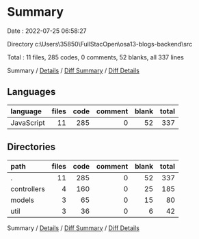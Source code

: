 # Summary

Date : 2022-07-25 06:58:27

Directory c:\\Users\\35850\\FullStacOpen\\osa13-blogs-backend\\src

Total : 11 files,  285 codes, 0 comments, 52 blanks, all 337 lines

Summary / [Details](details.md) / [Diff Summary](diff.md) / [Diff Details](diff-details.md)

## Languages
| language | files | code | comment | blank | total |
| :--- | ---: | ---: | ---: | ---: | ---: |
| JavaScript | 11 | 285 | 0 | 52 | 337 |

## Directories
| path | files | code | comment | blank | total |
| :--- | ---: | ---: | ---: | ---: | ---: |
| . | 11 | 285 | 0 | 52 | 337 |
| controllers | 4 | 160 | 0 | 25 | 185 |
| models | 3 | 65 | 0 | 15 | 80 |
| util | 3 | 36 | 0 | 6 | 42 |

Summary / [Details](details.md) / [Diff Summary](diff.md) / [Diff Details](diff-details.md)